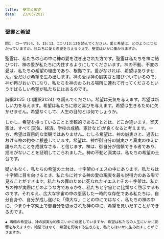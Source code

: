 ```yaml
---
title:  聖霊と希望
date:   23/03/2017
---
```


### 聖霊と希望

`問1: ローマ5:4、5、15:13、Iコリ13:13を読んでください。愛と希望は、どのようにつながっていますか。私たちに愛と希望を与えるうえで、聖霊はいかに働かれますか。`

聖霊は、私たちの心の中に神の愛を注ぎ出された方です。聖霊は私たちを神に結びつけ、神の愛が私たちに内住するようにしてくださいます。神の不動、不変の愛は、私たちの希望の理由であり、根拠です。愛がなければ、希望はありません。愛だけが希望を生み出します。神の愛は神の誠実さと結びついているので、神が再びおいでになり、私たちを神のおられる場所に連れて行ってくださるというすばらしい希望が私たちにはあるのです。

詩編31:25〔口語訳31:24〕を読んでください。希望は元気を与えます。希望は新しい力を与えます。希望は私たちに歌と喜びを与えます。希望は生きるために欠かせません。希望なくして、人生の目的とは何でしょうか。

しかし、希望を持っていることと楽観的であることとは、どこか違います。楽天家は、すべて(天気、経済、学校の成績、家計など)が良くなると考えます。一方、希望は盲目的な楽観ではありません。むしろ希望は、神の誠実さと、過去における神の約束に根差しています。希望は、神が御自分の誠実さと真実のゆえに語られたことを成就なさる、と信じます。神は、御自分が信頼できる者であり、揺るがないことを証明してこられました。神の不動と真実は、私たちの希望の土台です。

疑いもなく、私たちの希望の土台は、十字架のイエスの中にあります。私たちは十字架に目を向けるとき、私たちに対する神の愛の現実を最も説得力のある形で見ることができます。私たちの罪のために死なれたイエスとその十字架は、私たちの神が実際にどのような方であるかを、私たちと宇宙とに比類なく啓示するものです。それゆえ、広大な宇宙の中の堕落した一時的な存在である私たちは、自分自身や、自分が成し遂げた「偉大な」ことの中にではなく、私たちの神の中に、つまり十字架上で御自分を啓示された神の中に、希望を見いだすことができるのです。

`◆ 再臨の希望は、神の誠実な約束にいかに根差していますか。希望は私たちの人生にいかに影響を与えますか。絶望ではなく、希望を反映する生き方を、私たちはいかに生み出すことができますか。`
